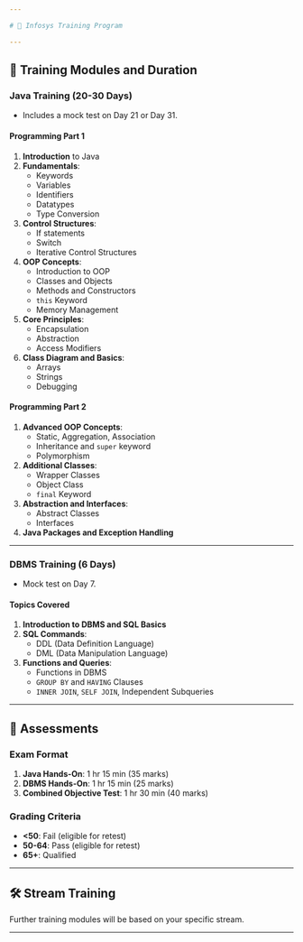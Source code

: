 ```yaml
---

# 📘 Infosys Training Program

---
```


## 📌 Training Modules and Duration

### Java Training (20-30 Days)
- Includes a mock test on Day 21 or Day 31.

#### Programming Part 1
1. **Introduction** to Java
2. **Fundamentals**:
   - Keywords
   - Variables
   - Identifiers
   - Datatypes
   - Type Conversion
3. **Control Structures**:
   - If statements
   - Switch
   - Iterative Control Structures
4. **OOP Concepts**:
   - Introduction to OOP
   - Classes and Objects
   - Methods and Constructors
   - `this` Keyword
   - Memory Management
5. **Core Principles**:
   - Encapsulation
   - Abstraction
   - Access Modifiers
6. **Class Diagram and Basics**:
   - Arrays
   - Strings
   - Debugging

#### Programming Part 2
1. **Advanced OOP Concepts**:
   - Static, Aggregation, Association
   - Inheritance and `super` keyword
   - Polymorphism
2. **Additional Classes**:
   - Wrapper Classes
   - Object Class
   - `final` Keyword
3. **Abstraction and Interfaces**:
   - Abstract Classes
   - Interfaces
4. **Java Packages and Exception Handling**

---

### DBMS Training (6 Days)
- Mock test on Day 7.

#### Topics Covered
1. **Introduction to DBMS and SQL Basics**
2. **SQL Commands**:
   - DDL (Data Definition Language)
   - DML (Data Manipulation Language)
3. **Functions and Queries**:
   - Functions in DBMS
   - `GROUP BY` and `HAVING` Clauses
   - `INNER JOIN`, `SELF JOIN`, Independent Subqueries

---

## 📝 Assessments

### Exam Format
1. **Java Hands-On**: 1 hr 15 min (35 marks)
2. **DBMS Hands-On**: 1 hr 15 min (25 marks)
3. **Combined Objective Test**: 1 hr 30 min (40 marks)

### Grading Criteria
- **<50**: Fail (eligible for retest)
- **50-64**: Pass (eligible for retest)
- **65+**: Qualified

---

## 🛠️ Stream Training
Further training modules will be based on your specific stream.

---
